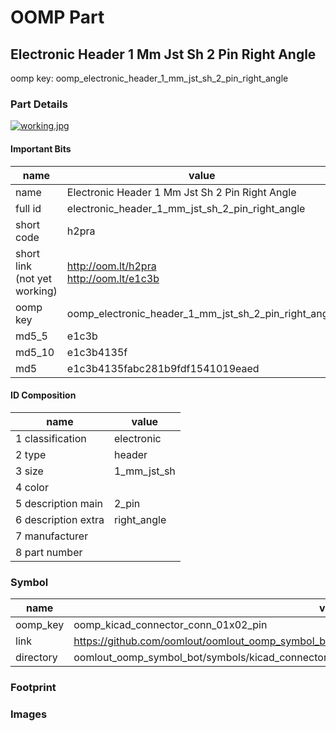 # OOMP Part  
## Electronic Header 1 Mm Jst Sh 2 Pin Right Angle  
  
oomp key: oomp_electronic_header_1_mm_jst_sh_2_pin_right_angle  
  
### Part Details  
  
[![working.jpg](working_600.jpg)](working.jpg)  
  
#### Important Bits  
| name | value | 
| --- | --- | 
| name | Electronic Header 1 Mm Jst Sh 2 Pin Right Angle | 
| full id | electronic_header_1_mm_jst_sh_2_pin_right_angle | 
| short code | h2pra | 
| short link<br>(not yet working) | http://oom.lt/h2pra<br>http://oom.lt/e1c3b | 
| oomp key | oomp_electronic_header_1_mm_jst_sh_2_pin_right_angle | 
| md5_5 | e1c3b | 
| md5_10 | e1c3b4135f | 
| md5 | e1c3b4135fabc281b9fdf1541019eaed | 
#### ID Composition  
| name | value | 
| --- | --- | 
| 1 classification | electronic | 
| 2 type | header | 
| 3 size | 1_mm_jst_sh | 
| 4 color |  | 
| 5 description main | 2_pin | 
| 6 description extra | right_angle | 
| 7 manufacturer |  | 
| 8 part number |  | 
### Symbol  
| name | value | 
| --- | --- | 
| oomp_key | oomp_kicad_connector_conn_01x02_pin | 
| link | https://github.com/oomlout/oomlout_oomp_symbol_bot/tree/main/symbols/kicad_connector_conn_01x02_pin | 
| directory | oomlout_oomp_symbol_bot/symbols/kicad_connector_conn_01x02_pin//working/working.kicad_sym | 
### Footprint  
### Images  
